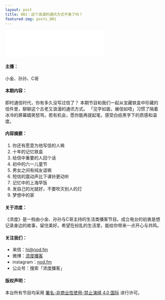```yaml
---
layout: post
title: 001｜这个浪漫的通讯方式不香了吗？
featured-img: posts_001
---
```


<iframe frameborder="no" border="0" marginwidth="0" marginheight="0" width="320" height="86" src="//music.163.com/outchain/player?type=3&id=2067598735&auto=1&height=66"></iframe>



#### 主播：

小金、孙孙、C哥


#### 本期内容：

即时通信时代，你有多久没写过信了？ 
本期节目和我们一起从宝藏铁盒中珍藏的信件里，聊聊这个古老又浪漫的通讯方式。 
「见字如面，展信如唔」习惯了隔着冰冷的屏幕嬉笑怒骂，若有机会，愿你能再提起笔，感受白纸黑字下的质感和温度。 



#### 内容摘要：

1. 你还有愿意为他写信的人嘛
2. 十年的记忆铁盒
3. 给信中重要的人回个话
4. 初中的六一儿童节
5. 男女之间有纯友谊嘛
6. 短信的震动声比下课铃更动听
7. 记忆中的上海早饭
8. 发自己的光就好，不要吹灭别人的灯
9. 梦想中的家 


#### 关于浓度：

《浓度》是一档由小金、孙孙与C哥主持的生活类播客节目。成立电台的初衷是想记录身边的故事，留住美好。希望在纷乱的生活里，能给你带来一点开心与共鸣。


#### 关注我们：

* 来信：hi@nod.fm
* 微博：[浓度播客](//weibo.com/nongduorg)
* instagram：[nod.fm](https://www.instagram.com/nod.fm/)
* 公众号：搜索「浓度播客」


#### 版权声明：

本台所有节目均采用 [署名-非商业性使用-禁止演绎 4.0 国际](https://creativecommons.org/licenses/by-nc-nd/4.0/deed.zh) 进行许可。